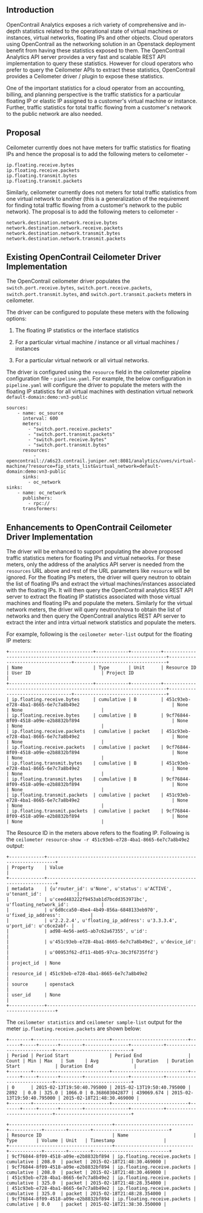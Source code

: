 ## Introduction
OpenContrail Analytics exposes a rich variety of comprehensive and in-depth statistics related to the operational state of virtual machines or instances, virtual networks, floating IPs and other objects. Cloud operators using OpenContrail as the networking solution in an Openstack deployment benefit from having these statistics exposed to them. The OpenContrail Analytics API server provides a very fast and scalable REST API implementation to query these statistics. However for cloud operators who prefer to query the Ceilometer APIs to extract these statistics, OpenContrail provides a Ceilometer driver / plugin to expose these statistics. 

One of the important statistics for a cloud operator from an accounting, billing, and planning perspective is the traffic statistics for a particular floating IP or elastic IP assigned to a customer's virtual machine or instance. Further, traffic statistics for total traffic flowing from a customer's network to the public network are also needed.

## Proposal
Ceilometer currently does not have meters for traffic statistics for floating IPs and hence the proposal is to add the following meters to ceilometer -

    ip.floating.receive.bytes
    ip.floating.receive.packets
    ip.floating.transmit.bytes
    ip.floating.transmit.packets

Similarly, ceilometer currently does not meters for total traffic statistics from one virtual network to another (this is a generalization of the requirement for finding total traffic flowing from a customer's network to the public network). The proposal is to add the following meters to ceilometer -

    network.destination.network.receive.bytes
    network.destination.network.receive.packets
    network.destination.network.transmit.bytes
    network.destination.network.transmit.packets 

## Existing OpenContrail Ceilometer Driver Implementation
The OpenContrail ceilometer driver populates the `switch.port.receive.bytes`, `switch.port.receive.packets`, `switch.port.transmit.bytes`,  and `switch.port.transmit.packets` meters in ceilometer. 

The driver can be configured to populate these meters with the following options:

1. The floating IP statistics or the interface statistics

2. For a particular virtual machine / instance or all virtual machines / instances

3. For a particular virtual network or all virtual networks. 

The driver is configured using the `resource` field in the ceilometer pipeline configuration file - `pipeline.yaml`. For example, the below configuration in `pipeline.yaml` will configure the driver to populate the meters with the floating IP statistics for all virtual machines with destination virtual network `default-domain:demo:vn3-public`

    sources:
        - name: oc_source
          interval: 600
          meters:
            - "switch.port.receive.packets"
            - "switch.port.transmit.packets"
            - "switch.port.receive.bytes"
            - "switch.port.transmit.bytes"
          resources:
              - opencontrail://a6s23.contrail.juniper.net:8081/analytics/uves/virtual-machine/?resource=fip_stats_list&virtual_network=default-domain:demo:vn3-public
          sinks:
            - oc_network
    sinks:
        - name: oc_network
          publishers:
            - rpc://
          transformers:

## Enhancements to OpenContrail Ceilometer Driver Implementation
The driver will be enhanced to support populating the above proposed traffic statistics meters for floating IPs and virtual networks. For these meters, only the address of the analytics API server is needed from the `resources` URL above and rest of the URL parameters like `resource` will be ignored. For the floating IPs meters, the driver will query neutron to obtain the list of floating IPs and extract the virtual machines/instances associated with the floating IPs. It will then query the OpenContrail analytics REST API server to extract the floating IP statistics associated with those virtual machines and floating IPs and populate the meters. Similarly for the virtual network meters, the driver will query neutron/nova to obtain the list of networks and then query the OpenContrail analytics REST API server to extract the inter and intra virtual network statistics and populate the meters. 

For example, following is the `ceilometer meter-list` output for the floating IP meters:

    +-------------------------------+------------+-----------+-----------------------------------------------------------------------+----------------------------------+----------------------------------+
    | Name                          | Type       | Unit      | Resource ID                                                            | User ID                          | Project ID                       |
    +-------------------------------+------------+-----------+-----------------------------------------------------------------------+----------------------------------+----------------------------------+
    | ip.floating.receive.bytes     | cumulative | B         | 451c93eb-e728-4ba1-8665-6e7c7a8b49e2                                  | None                             | None                             |
    | ip.floating.receive.bytes     | cumulative | B         | 9cf76844-8f09-4518-a09e-e2b8832bf894                                  | None                             | None                             |
    | ip.floating.receive.packets   | cumulative | packet    | 451c93eb-e728-4ba1-8665-6e7c7a8b49e2                                  | None                             | None                             |
    | ip.floating.receive.packets   | cumulative | packet    | 9cf76844-8f09-4518-a09e-e2b8832bf894                                  | None                             | None                             |
    | ip.floating.transmit.bytes    | cumulative | B         | 451c93eb-e728-4ba1-8665-6e7c7a8b49e2                                  | None                             | None                             |
    | ip.floating.transmit.bytes    | cumulative | B         | 9cf76844-8f09-4518-a09e-e2b8832bf894                                  | None                             | None                             |
    | ip.floating.transmit.packets  | cumulative | packet    | 451c93eb-e728-4ba1-8665-6e7c7a8b49e2                                  | None                             | None                             |
    | ip.floating.transmit.packets  | cumulative | packet    | 9cf76844-8f09-4518-a09e-e2b8832bf894                                  | None                             | None                             |

The Resource ID in the meters above refers to the floating IP. Following is the `ceilometer resource-show -r 451c93eb-e728-4ba1-8665-6e7c7a8b49e2` output:

    +-------------+-------------------------------------------------------------------------+
    | Property    | Value                                                                   |
    +-------------+-------------------------------------------------------------------------+
    | metadata    | {u'router_id': u'None', u'status': u'ACTIVE', u'tenant_id':             |
    |             | u'ceed483222f9453ab1d7bcdd353971bc', u'floating_network_id':            |
    |             | u'6d0cca50-4be4-4b49-856a-6848133eb970', u'fixed_ip_address':           |
    |             | u'2.2.2.4', u'floating_ip_address': u'3.3.3.4', u'port_id': u'c6ce2abf- |
    |             | ad98-4e56-ae65-ab7c62a67355', u'id':                                    |
    |             | u'451c93eb-e728-4ba1-8665-6e7c7a8b49e2', u'device_id':                  |
    |             | u'00953f62-df11-4b05-97ca-30c3f6735ffd'}                                |
    | project_id  | None                                                                    |
    | resource_id | 451c93eb-e728-4ba1-8665-6e7c7a8b49e2                                    |
    | source      | openstack                                                               |
    | user_id     | None                                                                    |
    +-------------+-------------------------------------------------------------------------+

The `ceilometer statistics` and `ceilometer sample-list` output for the meter `ip.floating.receive.packets` are shown below:

    +--------+----------------------------+----------------------------+-------+-----+-------+--------+----------------+------------+----------------------------+----------------------------+
    | Period | Period Start               | Period End                 | Count | Min | Max   | Sum    | Avg            | Duration   | Duration Start             | Duration End               |
    +--------+----------------------------+----------------------------+-------+-----+-------+--------+----------------+------------+----------------------------+----------------------------+
    | 0      | 2015-02-13T19:50:40.795000 | 2015-02-13T19:50:40.795000 | 2892  | 0.0 | 325.0 | 1066.0 | 0.368603042877 | 439069.674 | 2015-02-13T19:50:40.795000 | 2015-02-18T21:48:30.469000 |
    +--------+----------------------------+----------------------------+-------+-----+-------+--------+----------------+------------+----------------------------+----------------------------+ 

    +--------------------------------------+-----------------------------+------------+--------+--------+----------------------------+
    | Resource ID                          | Name                        | Type       | Volume | Unit   | Timestamp                  |
    +--------------------------------------+-----------------------------+------------+--------+--------+----------------------------+
    | 9cf76844-8f09-4518-a09e-e2b8832bf894 | ip.floating.receive.packets | cumulative | 208.0  | packet | 2015-02-18T21:48:30.469000 |
    | 9cf76844-8f09-4518-a09e-e2b8832bf894 | ip.floating.receive.packets | cumulative | 208.0  | packet | 2015-02-18T21:48:30.469000 |
    | 451c93eb-e728-4ba1-8665-6e7c7a8b49e2 | ip.floating.receive.packets | cumulative | 325.0  | packet | 2015-02-18T21:48:28.354000 |
    | 451c93eb-e728-4ba1-8665-6e7c7a8b49e2 | ip.floating.receive.packets | cumulative | 325.0  | packet | 2015-02-18T21:48:28.354000 |
    | 9cf76844-8f09-4518-a09e-e2b8832bf894 | ip.floating.receive.packets | cumulative | 0.0    | packet | 2015-02-18T21:38:30.350000 |